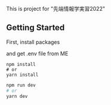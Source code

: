 This is project for "先端情報学実習2022"

## Getting Started

First, install packages

and get .env file from ME

```
npm install 
# or
yarn install
```

```bash
npm run dev
# or
yarn dev
```



